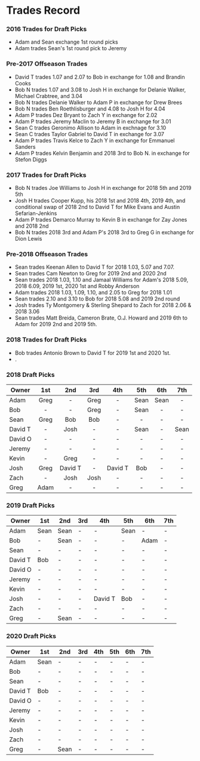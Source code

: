 # Trades Record 

### 2016 Trades for Draft Picks
  - Adam and Sean exchange 1st round picks
  - Adam trades Sean's 1st round pick to Jeremy

### Pre-2017 Offseason Trades
  - David T trades 1.07 and 2.07 to Bob in exchange for 1.08 and Brandin Cooks
  - Bob N trades 1.07 and 3.08 to Josh H in exchange for Delanie Walker, Michael Crabtree, and 3.04
  - Bob N trades Delanie Walker to Adam P in exchange for Drew Brees
  - Bob N trades Ben Roethlisburger and 4.08 to Josh H for 4.04
  - Adam P trades Dez Bryant to Zach Y in exchange for 2.02
  - Adam P trades Jeremy Maclin to Jeremy B in exchange for 3.01
  - Sean C trades Geronimo Allison to Adam in exchnage for 3.10
  - Sean C trades Taylor Gabriel to David T in exchange for 3.07
  - Adam P trades Travis Kelce to Zach Y in exchange for Emmanuel Sanders
  - Adam P trades Kelvin Benjamin and 2018 3rd to Bob N. in exchange for Stefon Diggs
  
### 2017 Trades for Draft Picks
  - Bob N trades Joe Williams to Josh H in exchange for 2018 5th and 2019 5th
  - Josh H trades Cooper Kupp, his 2018 1st and 2018 4th, 2019 4th, and conditional swap of 2018 2nd to David T for Mike Evans and Austin Sefarian-Jenkins
  - Adam P trades Demarco Murray to Kevin B in exchange for Zay Jones and 2018 2nd
  - Bob N trades 2018 3rd and Adam P's 2018 3rd to Greg G in exchange for Dion Lewis

### Pre-2018 Offseason Trades
  - Sean trades Keenan Allen to David T for 2018 1.03, 5.07 and 7.07.
  - Sean trades Cam Newton to Greg for 2019 2nd and 2020 2nd
  - Sean trades 2018 1.03, 1.10 and Jamaal Williams for Adam's 2018 5.09, 2018 6.09, 2019 1st, 2020 1st and Robby Anderson
  - Adam trades 2018 1.03, 1.09, 1.10, and 2.05 to Greg for 2018 1.01
  - Sean trades 2.10 and 3.10 to Bob for 2018 5.08 and 2019 2nd round
  - Josh trades Ty Montgomery & Sterling Shepard to Zach for 2018 2.06 & 2018 3.06
  - Sean trades Matt Breida, Cameron Brate, O.J. Howard and 2019 6th to Adam for 2019 2nd and 2019 5th.

### 2018 Trades for Draft Picks
  - Bob trades Antonio Brown to David T for 2019 1st and 2020 1st.
  - .

### 2018 Draft Picks

| Owner   | 1st     | 2nd           | 3rd  | 4th     | 5th  | 6th  | 7th  |
|---------|:-------:|:-------------:|:----:|:-------:|:----:|:----:|:----:|
| Adam    | Greg    | -             | Greg | -       | Sean | Sean | -    |
| Bob     | -       | -             | Greg | -       | Sean | -    | -    |
| Sean    | Greg    | Bob           | Bob  | -       | -    | -    | -    |
| David T | -       | Josh          | -    | -       | Sean | -    | Sean |
| David O | -       | -             | -    | -       | -    | -    | -    |
| Jeremy  | -       | -             | -    | -       | -    | -    | -    |
| Kevin   | -       | Greg          | -    | -       | -    | -    | -    |
| Josh    | Greg    | David T       | -    | David T | Bob  | -    | -    |
| Zach    | -       | Josh          | Josh | -       | -    | -    | -    |
| Greg    | Adam    | -             | -    | -       | -    | -    | -    |


### 2019 Draft Picks

| Owner   | 1st  | 2nd  | 3rd | 4th     | 5th  | 6th  | 7th |
|---------|------|------|-----|---------|------|------|-----|
| Adam    | Sean | Sean | -   | -       | Sean | -    | -   |
| Bob     | -    | Sean | -   | -       | -    | Adam | -   |
| Sean    | -    | -    | -   | -       | -    | -    | -   |
| David T | Bob  | -    | -   | -       | -    | -    | -   |
| David O | -    | -    | -   | -       | -    | -    | -   |
| Jeremy  | -    | -    | -   | -       | -    | -    | -   |
| Kevin   | -    | -    | -   | -       | -    | -    | -   |
| Josh    | -    | -    | -   | David T | Bob  | -    | -   |
| Zach    | -    | -    | -   | -       | -    | -    | -   |
| Greg    | -    | Sean | -   | -       | -    | -    | -   |


### 2020 Draft Picks

| Owner   | 1st | 2nd | 3rd | 4th | 5th | 6th | 7th |
|---------|-----|-----|-----|-----|-----|-----|-----|
| Adam    | Sean   | -   | -   | -   | -   | -   | -   |
| Bob     | -   | -   | -   | -   | -   | -   | -   |
| Sean    | -   | -   | -   | -   | -   | -   | -   |
| David T | Bob   | -   | -   | -   | -   | -   | -   |
| David O | -   | -   | -   | -   | -   | -   | -   |
| Jeremy  | -   | -   | -   | -   | -   | -   | -   |
| Kevin   | -   | -   | -   | -   | -   | -   | -   |
| Josh    | -   | -   | -   | -   | -   | -   | -   |
| Zach    | -   | -   | -   | -   | -   | -   | -   |
| Greg    | -   | Sean   | -   | -   | -   | -   | -   |

